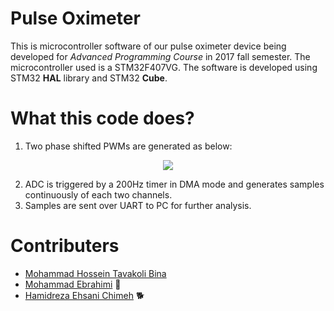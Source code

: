 # Pulse Oximeter
This is microcontroller software of our pulse oximeter device being developed for _Advanced Programming Course_ in 2017 fall semester. The microcontroller used is a STM32F407VG. The software is developed using STM32 **HAL** library and STM32 **Cube**.
# What this code does?
1. Two phase shifted PWMs are generated as below:

<p align="center">
	<img src="https://image.ibb.co/hviDxk/pwm.jpg">
</p>

2. ADC is triggered by a 200Hz timer in DMA mode and generates samples continuously of each two channels.
3. Samples are sent over UART to PC for further analysis.

# Contributers
* [Mohammad Hossein Tavakoli Bina](https://github.com/mhtb32)
* [Mohammad Ebrahimi](https://github.com/Ebik95) :bear:
* [Hamidreza Ehsani Chimeh](https://github.com/hrehsani) :dog2:

